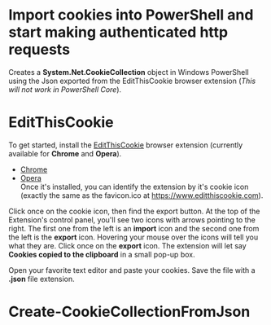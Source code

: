 # Import cookies into PowerShell and start making authenticated http requests  
Creates a **System.Net.CookieCollection** object in Windows PowerShell using the Json exported from the EditThisCookie browser extension (*This will not work in PowerShell Core*).  

# EditThisCookie
To get started, install the [EditThisCookie](https://www.editthiscookie.com) browser extension (currently available for **Chrome** and **Opera**).  
   - [Chrome](https://chrome.google.com/webstore/detail/editthiscookie/fngmhnnpilhplaeedifhccceomclgfbg)
   - [Opera](https://addons.opera.com/en/extensions/details/edit-this-cookie)  
Once it's installed, you can identify the extension by it's cookie icon (exactly the same as the favicon.ico at https://www.editthiscookie.com).  

Click once on the cookie icon, then find the export button. At the top of the Extension's control panel, you'll see two icons with arrows pointing to the right. The first one from the left is an **import** icon and the second one from the left is the **export** icon. Hovering your mouse over the icons will tell you what they are. Click once on the **export** icon. The extension will let say **Cookies copied to the clipboard** in a small pop-up box.  

Open your favorite text editor and paste your cookies. Save the file with a **.json** file extension.  

# Create-CookieCollectionFromJson  
